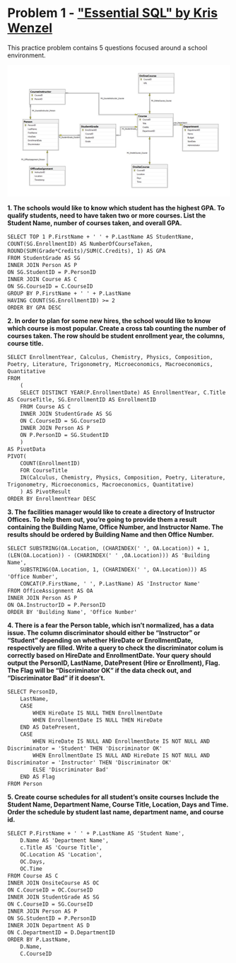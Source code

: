 # Problem 1  - ["Essential SQL" by Kris Wenzel](https://www.essentialsql.com/contains-in-sql/)
This practice problem contains 5 questions focused around a school environment.

![alt text](https://github.com/KLemboye/SQL-Practice-Problems/blob/49742bdd75c2297a24e9c0e5e541cb2f59db23e7/School%20Data%20Model.JPG "School Data Model")

**1. The schools would like to know which student has the highest GPA. To qualify students, need to have taken two or more courses.
List the Student Name, number of courses taken, and overall GPA.**
```
SELECT TOP 1 P.FirstName + ' ' + P.LastName AS StudentName, COUNT(SG.EnrollmentID) AS NumberOfCourseTaken, ROUND(SUM(Grade*Credits)/SUM(C.Credits), 1) AS GPA
FROM StudentGrade AS SG
INNER JOIN Person AS P 
ON SG.StudentID = P.PersonID
INNER JOIN Course AS C
ON SG.CourseID = C.CourseID
GROUP BY P.FirstName + ' ' + P.LastName
HAVING COUNT(SG.EnrollmentID) >= 2
ORDER BY GPA DESC
```
**2. In order to plan for some new hires, the school would like to know which course is most popular.
Create a cross tab counting the number of courses taken. The row should be student enrollment year, the columns, course title.**
```
SELECT EnrollmentYear, Calculus, Chemistry, Physics, Composition, Poetry, Literature, Trigonometry, Microeconomics, Macroeconomics, Quantitative
FROM
	(
	SELECT DISTINCT YEAR(P.EnrollmentDate) AS EnrollmentYear, C.Title AS CourseTitle, SG.EnrollmentID AS EnrollmentID
	FROM Course AS C
	INNER JOIN StudentGrade AS SG
	ON C.CourseID = SG.CourseID
	INNER JOIN Person AS P
	ON P.PersonID = SG.StudentID
	)
AS PivotData
PIVOT(
	COUNT(EnrollmentID)
	FOR CourseTitle
	IN(Calculus, Chemistry, Physics, Composition, Poetry, Literature, Trigonometry, Microeconomics, Macroeconomics, Quantitative)
	) AS PivotResult
ORDER BY EnrollmentYear DESC
```
**3. The facilities manager would like to create a directory of Instructor Offices. To help them out, you’re going to provide them a result containing the Building Name, Office Number, and Instructor Name.
The results should be ordered by Building Name and then Office 
Number.**
```
SELECT SUBSTRING(OA.Location, (CHARINDEX(' ', OA.Location)) + 1, (LEN(OA.Location)) - (CHARINDEX(' ' ,OA.Location))) AS 'Building Name',
	SUBSTRING(OA.Location, 1, (CHARINDEX(' ', OA.Location))) AS 'Office Number',
	CONCAT(P.FirstName, ' ', P.LastName) AS 'Instructor Name'
FROM OfficeAssignment AS OA
INNER JOIN Person AS P
ON OA.InstructorID = P.PersonID
ORDER BY 'Building Name', 'Office Number'
```
**4. There is a fear the Person table, which isn’t normalized, has a data issue. The column discriminator should either be “Instructor” or “Student” depending on whether HireDate or EnrollmentDate, respectively are filled.
Write a query to check the discriminator colum is correctly based on HireDate and EnrollmentDate. Your query should output the PersonID, LastName, DatePresent (Hire or Enrollment), Flag. The Flag will be “Discriminator OK” if the data check out, and “Discriminator Bad” if it doesn’t.**
```
SELECT PersonID,
	LastName, 
	CASE
		WHEN HireDate IS NULL THEN EnrollmentDate
		WHEN EnrollmentDate IS NULL THEN HireDate
	END AS DatePresent,
	CASE
		WHEN HireDate IS NULL AND EnrollmentDate IS NOT NULL AND Discriminator = 'Student' THEN 'Discriminator OK'
		WHEN EnrollmentDate IS NULL AND HireDate IS NOT NULL AND Discriminator = 'Instructor' THEN 'Discriminator OK'
		ELSE 'Discriminator Bad'
	END AS Flag
FROM Person
```
**5. Create course schedules for all student’s onsite courses Include the Student Name, Department Name, Course Title, Location, Days and Time.
Order the schedule by student last name, department name, and course id.**
```
SELECT P.FirstName + ' ' + P.LastName AS 'Student Name',
	D.Name AS 'Department Name',
	c.Title AS 'Course Title',
	OC.Location AS 'Location',
	OC.Days,
	OC.Time
FROM Course AS C
INNER JOIN OnsiteCourse AS OC
ON C.CourseID = OC.CourseID
INNER JOIN StudentGrade AS SG
ON C.CourseID = SG.CourseID
INNER JOIN Person AS P
ON SG.StudentID = P.PersonID
INNER JOIN Department AS D
ON C.DepartmentID = D.DepartmentID
ORDER BY P.LastName,
	D.Name,
	C.CourseID
```
